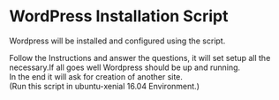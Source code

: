 # WordPress Installation Script
Wordpress will be installed and configured using the script.

Follow the Instructions and answer the questions, it will set setup all the necessary.If all goes well Wordpress should be up and running. <br />
In the end it will ask for creation of another site.<br />
(Run this script in ubuntu-xenial 16.04 Environment.) <br />
 
